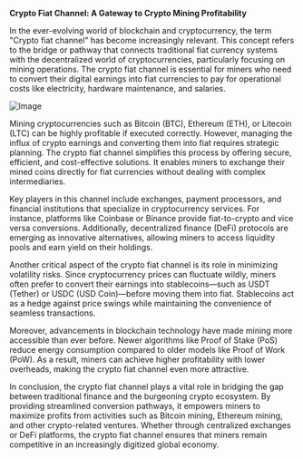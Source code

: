**Crypto Fiat Channel: A Gateway to Crypto Mining Profitability**

In the ever-evolving world of blockchain and cryptocurrency, the term "Crypto fiat channel" has become increasingly relevant. This concept refers to the bridge or pathway that connects traditional fiat currency systems with the decentralized world of cryptocurrencies, particularly focusing on mining operations. The crypto fiat channel is essential for miners who need to convert their digital earnings into fiat currencies to pay for operational costs like electricity, hardware maintenance, and salaries.

![Image](https://github.com/user-attachments/assets/31692037-0104-4703-abd1-696b6a7dd41b)

Mining cryptocurrencies such as Bitcoin (BTC), Ethereum (ETH), or Litecoin (LTC) can be highly profitable if executed correctly. However, managing the influx of crypto earnings and converting them into fiat requires strategic planning. The crypto fiat channel simplifies this process by offering secure, efficient, and cost-effective solutions. It enables miners to exchange their mined coins directly for fiat currencies without dealing with complex intermediaries.

Key players in this channel include exchanges, payment processors, and financial institutions that specialize in cryptocurrency services. For instance, platforms like Coinbase or Binance provide fiat-to-crypto and vice versa conversions. Additionally, decentralized finance (DeFi) protocols are emerging as innovative alternatives, allowing miners to access liquidity pools and earn yield on their holdings.

Another critical aspect of the crypto fiat channel is its role in minimizing volatility risks. Since cryptocurrency prices can fluctuate wildly, miners often prefer to convert their earnings into stablecoins—such as USDT (Tether) or USDC (USD Coin)—before moving them into fiat. Stablecoins act as a hedge against price swings while maintaining the convenience of seamless transactions.

Moreover, advancements in blockchain technology have made mining more accessible than ever before. Newer algorithms like Proof of Stake (PoS) reduce energy consumption compared to older models like Proof of Work (PoW). As a result, miners can achieve higher profitability with lower overheads, making the crypto fiat channel even more attractive.

In conclusion, the crypto fiat channel plays a vital role in bridging the gap between traditional finance and the burgeoning crypto ecosystem. By providing streamlined conversion pathways, it empowers miners to maximize profits from activities such as Bitcoin mining, Ethereum mining, and other crypto-related ventures. Whether through centralized exchanges or DeFi platforms, the crypto fiat channel ensures that miners remain competitive in an increasingly digitized global economy.